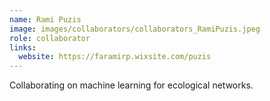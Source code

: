 ```yaml
---
name: Rami Puzis
image: images/collaborators/collaborators_RamiPuzis.jpeg
role: collaborator
links:
  website: https://faramirp.wixsite.com/puzis
---
```


Collaborating on machine learning for ecological networks.

